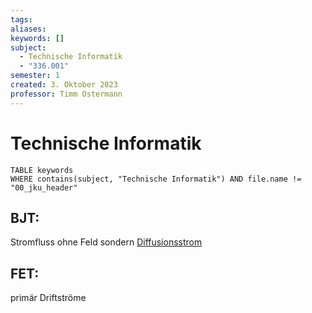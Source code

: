 ```yaml
---
tags: 
aliases: 
keywords: []
subject:
  - Technische Informatik
  - "336.001"
semester: 1
created: 3. Oktober 2023
professor: Timm Ostermann
---
```

  

# Technische Informatik

```dataview
TABLE keywords
WHERE contains(subject, "Technische Informatik") AND file.name != "00_jku_header"
```

## BJT:

Stromfluss ohne Feld sondern [Diffusionsstrom](https://de.wikipedia.org/wiki/Diffusionsstrom)

## FET:

primär Driftströme


